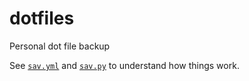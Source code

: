 # dotfiles
Personal dot file backup

See [`sav.yml`](/sav.yml) and [`sav.py`](https://github.com/mathix420/utilities/blob/master/sav/sav.py) to understand how things work.
